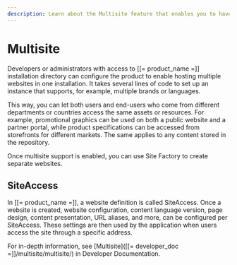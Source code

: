 ```yaml
---
description: Learn about the Multisite feature that enables you to have several websites within one installation.
---
```


# Multisite

Developers or administrators with access to [[= product_name =]] installation directory can configure the product to enable hosting multiple websites in one installation.
It takes several lines of code to set up an instance that supports, for example, multiple brands or languages.

This way, you can let both users and end-users who come from different departments or countries access the same assets or resources.
For example, promotional graphics can be used on both a public website and a partner portal, while product specifications can be accessed from storefronts for different markets.
The same applies to any content stored in the repository.

Once multisite support is enabled, you can use Site Factory to create separate websites.

## SiteAccess

In [[= product_name =]], a website definition is called SiteAccess.
Once a website is created, website configuration, content language version, page design, content presentation, URL aliases, and more, can be configured per SiteAccess.
These settings are then used by the application when users access the site through a specific address.

For in-depth information, see [Multisite]([[= developer_doc =]]/multisite/multisite/) in Developer Documentation.
